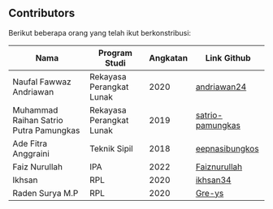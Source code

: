 ## Contributors

Berikut beberapa orang yang telah ikut berkonstribusi:

| Nama                                   | Program Studi            | Angkatan | Link Github                                             |
| -------------------------------------- | ------------------------ | -------- | ------------------------------------------------------- |
| Naufal Fawwaz Andriawan                | Rekayasa Perangkat Lunak | 2020     | [andriawan24](https://github.com/andriawan24)           |
| Muhammad Raihan Satrio Putra Pamungkas | Rekayasa Perangkat Lunak | 2019     | [satrio-pamungkas](https://github.com/satrio-pamungkas) |
| Ade Fitra Anggraini                    | Teknik Sipil             | 2018     | [eepnasibungkos](https://github.com/eepnasibungkos)     |
| Faiz Nurullah                          | IPA                      | 2022     | [Faiznurullah](https://github.com/faiznurullah)         |
| Ikhsan                                 | RPL                      | 2020     | [ikhsan34](https://github.com/ikhsan34)                 |
| Raden Surya M.P                        | RPL                      | 2020     | [Gre-ys](https://github.com/Gre-ys)                     |

